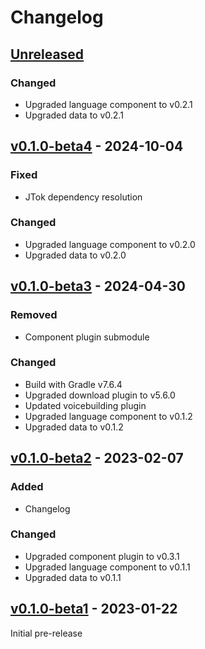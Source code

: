Changelog
=========

[Unreleased]
------------

### Changed

- Upgraded language component to v0.2.1
- Upgraded data to v0.2.1

[v0.1.0-beta4] - 2024-10-04
---------------------------

### Fixed

- JTok dependency resolution

### Changed

- Upgraded language component to v0.2.0
- Upgraded data to v0.2.0

[v0.1.0-beta3] - 2024-04-30
---------------------------

### Removed

- Component plugin submodule

### Changed

- Build with Gradle v7.6.4
- Upgraded download plugin to v5.6.0
- Updated voicebuilding plugin
- Upgraded language component to v0.1.2
- Upgraded data to v0.1.2

[v0.1.0-beta2] - 2023-02-07
---------------------------

### Added

- Changelog

### Changed

- Upgraded component plugin to v0.3.1
- Upgraded language component to v0.1.1
- Upgraded data to v0.1.1

[v0.1.0-beta1] - 2023-01-22
---------------------------

Initial pre-release

[Unreleased]: https://github.com/marytts/voice-serbski-institut-dsb-juro/tree/master
[v0.1.0-beta4]: https://github.com/marytts/voice-serbski-institut-dsb-juro/releases/tag/v0.1.0-beta4
[v0.1.0-beta3]: https://github.com/marytts/voice-serbski-institut-dsb-juro/releases/tag/v0.1.0-beta3
[v0.1.0-beta2]: https://github.com/marytts/voice-serbski-institut-dsb-juro/releases/tag/v0.1.0-beta2
[v0.1.0-beta1]: https://github.com/marytts/voice-serbski-institut-dsb-juro/releases/tag/v0.1.0-beta1
